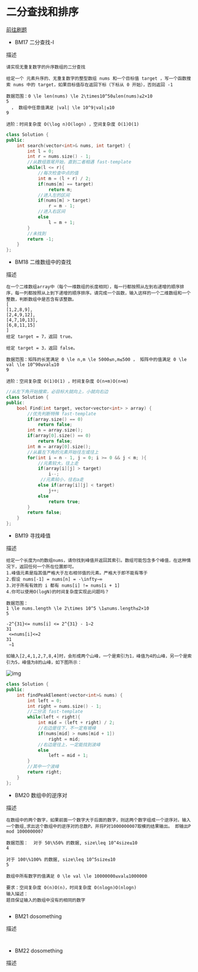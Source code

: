 # 二分查找和排序
[前往刷题](https://www.nowcoder.com/practice/d3df40bd23594118b57554129cadf47b?tpId=295&tqId=1499549&ru=%2Fpractice%2Fd3df40bd23594118b57554129cadf47b&qru=%2Fta%2Fformat-top101%2Fquestion-ranking&sourceUrl=%2Fexam%2Foj)
* BM17 二分查找-I

描述
```
请实现无重复数字的升序数组的二分查找

给定一个 元素升序的、无重复数字的整型数组 nums 和一个目标值 target ，写一个函数搜索 nums 中的 target，如果目标值存在返回下标（下标从 0 开始），否则返回 -1

数据范围：0 \le len(nums) \le 2\times10^50≤len(nums)≤2×10 
5
  ， 数组中任意值满足 |val| \le 10^9∣val∣≤10 
9
 
进阶：时间复杂度 O(\log n)O(logn) ，空间复杂度 O(1)O(1)
```
<!-- ![img]() -->
```cpp
class Solution {
public:
    int search(vector<int>& nums, int target) { 
        int l = 0;
        int r = nums.size() - 1;
        //从数组首尾开始，直到二者相遇 fast-template
        while(l <= r){
            //每次检查中点的值
            int m = (l + r) / 2;
            if(nums[m] == target)
                return m;
            //进入左的区间
            if(nums[m] > target)
                r = m - 1;
            //进入右区间
            else
                l = m + 1;
        }
        //未找到
        return -1;
    }
};
```

* BM18 二维数组中的查找

描述
```
在一个二维数组array中（每个一维数组的长度相同），每一行都按照从左到右递增的顺序排序，每一列都按照从上到下递增的顺序排序。请完成一个函数，输入这样的一个二维数组和一个整数，判断数组中是否含有该整数。
[
[1,2,8,9],
[2,4,9,12],
[4,7,10,13],
[6,8,11,15]
]
给定 target = 7，返回 true。

给定 target = 3，返回 false。

数据范围：矩阵的长宽满足 0 \le n,m \le 5000≤n,m≤500 ， 矩阵中的值满足 0 \le val \le 10^90≤val≤10 
9
 
进阶：空间复杂度 O(1)O(1) ，时间复杂度 O(n+m)O(n+m)
```
<!-- ![img]() -->

```cpp
//从左下角开始搜索，必目标大就向上，小就向右边
class Solution {
public:
    bool Find(int target, vector<vector<int> > array) {
        //优先判断特殊 fast-template
        if(array.size() == 0)
            return false;
        int n = array.size();
        if(array[0].size() == 0)
            return false;
        int m = array[0].size();
        //从最左下角的元素开始往左或往上
        for(int i = n - 1, j = 0; i >= 0 && j < m; ){
            //元素较大，往上走
            if(array[i][j] > target)
                i--;
             //元素较小，往右a走
            else if(array[i][j] < target)
                j++;
            else
                return true;
        }
        return false;
    }
};
```
* BM19 寻找峰值

描述
```
给定一个长度为n的数组nums，请你找到峰值并返回其索引。数组可能包含多个峰值，在这种情况下，返回任何一个所在位置即可。
1.峰值元素是指其值严格大于左右相邻值的元素。严格大于即不能有等于
2.假设 nums[-1] = nums[n] = -\infty−∞
3.对于所有有效的 i 都有 nums[i] != nums[i + 1]
4.你可以使用O(logN)的时间复杂度实现此问题吗？

数据范围：
1 \le nums.length \le 2\times 10^5 \1≤nums.length≤2×10 
5
  
-2^{31}<= nums[i] <= 2^{31} - 1−2 
31
 <=nums[i]<=2 
31
 −1

如输入[2,4,1,2,7,8,4]时，会形成两个山峰，一个是索引为1，峰值为4的山峰，另一个是索引为5，峰值为8的山峰，如下图所示：
```
![img](https://uploadfiles.nowcoder.com/images/20211014/423483716_1634212356346/9EB9CD58B9EA5E04C890326B5C1F471F)
```cpp
class Solution {
public:
    int findPeakElement(vector<int>& nums) {
        int left = 0;
        int right = nums.size() - 1;
        //二分法 fast-template
        while(left < right){
            int mid = (left + right) / 2;
            //右边是往下，不一定有坡峰
            if(nums[mid] > nums[mid + 1])
                right = mid;
            //右边是往上，一定能找到波峰
            else
                left = mid + 1;
        }
        //其中一个波峰
        return right;
    }
};
```
* BM20 数组中的逆序对

描述
```
在数组中的两个数字，如果前面一个数字大于后面的数字，则这两个数字组成一个逆序对。输入一个数组,求出这个数组中的逆序对的总数P。并将P对1000000007取模的结果输出。 即输出P mod 1000000007

数据范围：  对于 50\%50% 的数据, size\leq 10^4size≤10 
4
 
对于 100\%100% 的数据, size\leq 10^5size≤10 
5
 
数组中所有数字的值满足 0 \le val \le 10000000≤val≤1000000

要求：空间复杂度 O(n)O(n)，时间复杂度 O(nlogn)O(nlogn)
输入描述：
题目保证输入的数组中没有的相同的数字
```
<!-- ![img]() -->
```cpp

```
* BM21 dosomething

描述
```

```
<!-- ![img]() -->
```cpp

```
* BM22 dosomething

描述
```

```
<!-- ![img]() -->
```cpp

```
